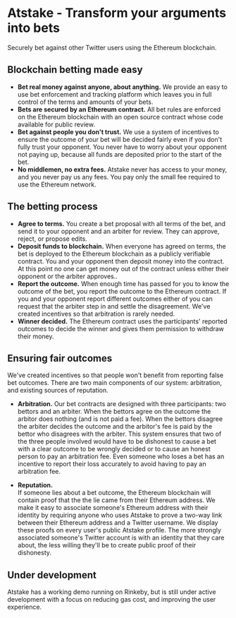 # Atstake - Transform your arguments into bets

Securely bet against other Twitter users using the Ethereum blockchain.

## Blockchain betting made easy
* **Bet real money against anyone, about anything.** 
We provide an easy to use bet enforcement and tracking platform which leaves you in full control of the terms and amounts of your bets.
* **Bets are secured by an Ethereum contract.** 
All bet rules are enforced on the Ethereum blockchain with an open source contract whose code available for public review.
* **Bet against people you don't trust.** 
We use a system of incentives to ensure the outcome of your bet will be decided fairly even if you don't fully trust your opponent. You never have to worry about your opponent not paying up, because all funds are deposited prior to the start of the bet.
* **No middlemen, no extra fees.** 
Atstake never has access to your money, and you never pay us any fees. You pay only the small fee required to use the Ethereum network.

## The betting process
* **Agree to terms.** 
You create a bet proposal with all terms of the bet, and send it to your opponent and an arbiter for review. They can approve, reject, or propose edits.
* **Deposit funds to blockchain.** 
When everyone has agreed on terms, the bet is deployed to the Ethereum blockchain as a publicly verifiable contract. You and your opponent then deposit money into the contract. At this point no one can get money out of the contract unless either their opponent or the arbiter approves..
* **Report the outcome.** 
When enough time has passed for you to know the outcome of the bet, you report the outcome to the Ethereum contract.  If you and your opponent report different outcomes either of you can request that the arbiter step in and settle the disagreement. We've created incentives so that arbitration is rarely needed.
* **Winner decided.** 
The Ethereum contract uses the participants' reported outcomes to decide the winner and gives them permission to withdraw their money.

## Ensuring fair outcomes
We've created incentives so that people won't benefit from reporting false bet outcomes. There are two main components of our system: arbitration, and existing sources of reputation.
* **Arbitration.** 
Our bet contracts are designed with three participants: two bettors and an arbiter. 
When the bettors agree on the outcome the arbitor does nothing (and is not paid a fee). 
When the bettors disagree the arbiter decides the outcome and the arbitor's fee is paid by the bettor
who disagrees with the arbiter.
This system ensures that two of the three people involved would have to be dishonest to cause a bet with a clear outcome to be wrongly decided 
or to cause an honest person to pay an arbitration fee. Even someone who loses a bet has an incentive to report their loss accurately to avoid
having to pay an arbitration fee.

* **Reputation.**               
If someone lies about a bet outcome, the Ethereum blockchain will contain proof that the the lie came from their Ethereum address.
We make it easy to associate someone's Ethereum address with their identity by requiring anyone who uses Atstake to prove a two-way link between
their Ethereum address and a Twitter username. We display these proofs on every user's public Atstake profile. The more strongly associated someone's 
Twitter account is with an identity that they care about, the less willing they'll be to create public proof of their dishonesty.

## Under development
Atstake has a working demo running on Rinkeby, but is still under active development with a focus on reducing gas cost, and improving the user experience.
